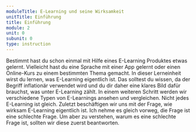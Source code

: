 ```yaml
---
moduleTitle: E-Learning und seine Wirksamkeit
unitTitle: Einführung
title: Einführung
module: 2
unit: 0
subunit: 0
type: instruction
---
```


Bestimmt hast du schon einmal mit Hilfe eines E-Learning Produktes etwas gelernt. Vielleicht hast du eine Sprache mit einer App gelernt oder einen Online-Kurs zu einem bestimmten Thema gemacht. In dieser Lerneinheit wirst du lernen, was E-Learning eigentlich ist. Das solltest du wissen, da der Begriff inflationär verwendet wird und du dir daher eine klares Bild dafür brauchst, was unter E-Learning zählt. In einem weiteren Schritt werden wir verschiedene Typen von E-Learnings ansehen und vergleichen. Nicht jedes E-Learning ist gleich. Zuletzt beschäftigen wir uns mit der Frage, wie wirksam E-Learning eigentlich ist. Ich nehme es gleich vorweg, die Frage ist eine schlechte Frage. Um aber zu verstehen, warum es eine schlechte Frage ist, sollten wir diese zuerst beantworten.